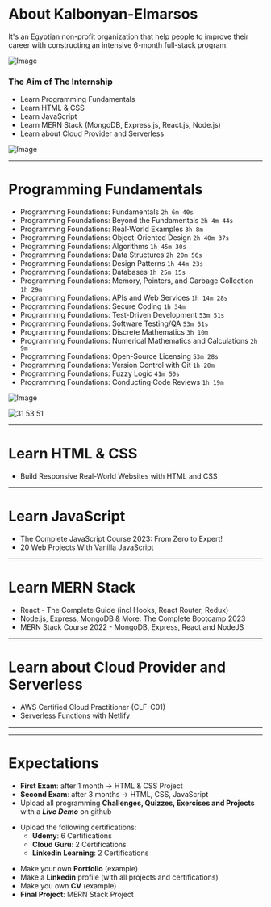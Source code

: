 # About Kalbonyan-Elmarsos

It's an Egyptian non-profit organization that help people to improve their career with constructing an intensive 6-month full-stack program.

![Image](https://media.licdn.com/dms/image/C4D0BAQGQ5bM113o0MQ/company-logo_200_200/0/1659651876463?e=1684368000&v=beta&t=1XMyi1EVINk_Fd937eT8uN5xnOPwztm-B0OH4j-5uSI) 

### The Aim of The Internship

- Learn Programming Fundamentals
- Learn HTML & CSS 
- Learn JavaScript 
- Learn MERN Stack (MongoDB, Express.js, React.js, Node.js)
- Learn about Cloud Provider and Serverless

![Image](https://camo.githubusercontent.com/3be688543c451f78722c8b9ae3b4a8b4b0aaed9e3bfc596174afa03b330cba2f/68747470733a2f2f696d672e736869656c64732e696f2f62616467652f546f74616c2532304e756d6265722532304f66253230486f757273253230466f72253230416c6c253230436f75727365732d253242323030682d626c7565)

----

# Programming Fundamentals

- Programming Foundations: Fundamentals `2h 6m 40s`
- Programming Foundations: Beyond the Fundamentals `2h 4m 44s`
- Programming Foundations: Real-World Examples `3h 8m`
- Programming Foundations: Object-Oriented Design `2h 40m 37s`
- Programming Foundations: Algorithms `1h 45m 30s`
- Programming Foundations: Data Structures `2h 20m 56s`
- Programming Foundations: Design Patterns `1h 44m 23s`
- Programming Foundations: Databases `1h 25m 15s`
- Programming Foundations: Memory, Pointers, and Garbage Collection `1h 29m`
- Programming Foundations: APIs and Web Services `1h 14m 28s`
- Programming Foundations: Secure Coding `1h 34m`
- Programming Foundations: Test-Driven Development `53m 51s`
- Programming Foundations: Software Testing/QA `53m 51s`
- Programming Foundations: Discrete Mathematics `3h 10m`
- Programming Foundations: Numerical Mathematics and Calculations `2h 9m`
- Programming Foundations: Open-Source Licensing `53m 28s`
- Programming Foundations: Version Control with Git `1h 20m`
- Programming Foundations: Fuzzy Logic `41m 50s`
- Programming Foundations: Conducting Code Reviews `1h 19m`

![Image](https://camo.githubusercontent.com/53469b12a279b834b326131045b2d71695403f05f7b2be2f578848b3cad0d223/68747470733a2f2f696d672e736869656c64732e696f2f62616467652f546f74616c2532304e756d6265722532304f66253230486f757273253230466f7225323054686973253230436f75727365732d32346832376d2d626c7565)


<img src="https://camo.githubusercontent.com" alt="31 53 51">


----

# Learn HTML & CSS 

- Build Responsive Real-World Websites with HTML and CSS

----

# Learn JavaScript 

- The Complete JavaScript Course 2023: From Zero to Expert!
- 20 Web Projects With Vanilla JavaScript 

----

# Learn MERN Stack 

- React - The Complete Guide (incl Hooks, React Router, Redux)
- Node.js, Express, MongoDB & More: The Complete Bootcamp 2023
- MERN Stack Course 2022 - MongoDB, Express, React and NodeJS

----

# Learn about Cloud Provider and Serverless

- AWS Certified Cloud Practitioner (CLF-C01)
- Serverless Functions with Netlify

----
----

# Expectations 
- __First Exam__: after 1 month &rarr; HTML & CSS Project 
- __Second Exam__: after 3 months &rarr; HTML, CSS, JavaScript
- Upload all programming **Challenges, Quizzes, Exercises and Projects** with a ***Live Demo*** on github 
* Upload the following certifications: 
    - **Udemy**: 6 Certifications 
    - **Cloud Guru**: 2 Certifications
    - **Linkedin Learning**: 2 Certifications
- Make your own __Portfolio__ (example)
- Make a __Linkedin__ profile (with all projects and certifications)
- Make you own __CV__ (example)
- __Final Project__: MERN Stack Project 


